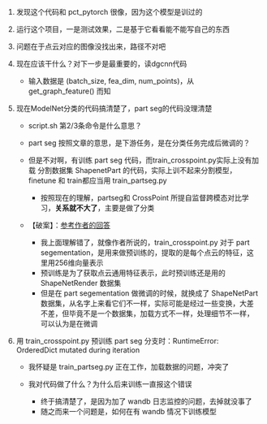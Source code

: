 1. 发现这个代码和 pct_pytorch 很像，因为这个模型是训过的

2. 运行这个项目，一是测试效果，二是基于它看看能不能写自己的东西

3. 问题在于点云对应的图像没找出来，路径不对吧

4. 现在应该干什么？对下一步是最重要的，读dgcnn代码
    - 输入数据是 (batch_size, fea_dim, num_points)，从 get_graph_feature() 而知

5. 现在ModelNet分类的代码搞清楚了，part seg的代码没理清楚
    - script.sh 第2/3条命令是什么意思？

    - part seg 按照文章的意思，是下游任务，是在分类任务完成后微调的？

    - 但是不对啊，有训练 part seg 代码，而train_crosspoint.py实际上没有加载 分割数据集 ShapenetPart 的代码，实际上训不起来分割模型，
        finetune 和 train都应当用 train_partseg.py

        - 按照现在的理解，partseg和 CrossPoint 所提自监督跨模态对比学习，**关系就不大了**，主要是做了分类

    - 【破案】：[参考作者的回答](https://github.com/MohamedAfham/CrossPoint/issues/6)
        - 我上面理解错了，就像作者所说的，train_crosspoint.py 对于 part segementation，是用来做预训练的，提取的是每个点云的特征，这里用256维向量表示
        - 预训练是为了获取点云通用特征表示，此时预训练还是用的 ShapeNetRender 数据集
        - 但是在 part segementation 做微调的时候，就换成了 ShapeNetPart 数据集，从名字上来看它们不一样，实际可能是经过一些变换，大差不差，但毕竟不是一个数据集，加载方式不一样，处理细节不一样，可以认为是在微调

6. 用 train_crosspoint.py 预训练 part seg 分支时：RuntimeError: OrderedDict mutated during iteration
    - 我怀疑是 train_partseg.py 正在工作，加载数据的问题，冲突了

    - 我对代码做了什么？为什么后来训练一直报这个错误
        - 终于搞清楚了，是因为加了 wandb 日志监控的问题，去掉就没事了
        - 随之而来一个问题是，如何在有 wandb 情况下训练模型